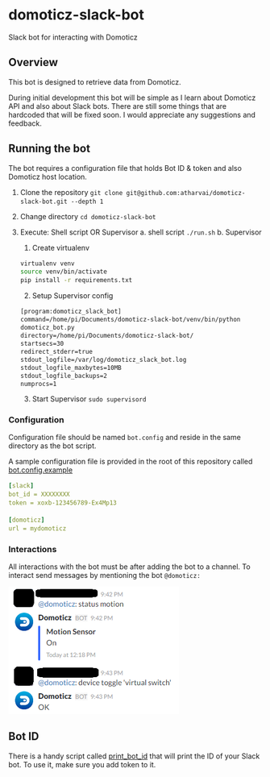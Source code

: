 # domoticz-slack-bot
Slack bot for interacting with Domoticz

## Overview
This bot is designed to retrieve data from Domoticz.

During initial development this bot will be simple as I learn about Domoticz API and also about Slack bots. There are still some things that are hardcoded that will be fixed soon.
I would appreciate any suggestions and feedback.

## Running the bot
The bot requires a configuration file that holds Bot ID & token and also Domoticz host location. 

1. Clone the repository
`git clone git@github.com:atharvai/domoticz-slack-bot.git --depth 1`
2. Change directory
`cd domoticz-slack-bot`
3. Execute: Shell script OR Supervisor
  a. shell script
    `./run.sh`
  b. Supervisor
    1. Create virtualenv
    
    ```bash
    virtualenv venv
    source venv/bin/activate
    pip install -r requirements.txt
    ```
    
    2. Setup Supervisor config
    
    ```
    [program:domoticz_slack_bot]
    command=/home/pi/Documents/domoticz-slack-bot/venv/bin/python domoticz_bot.py
    directory=/home/pi/Documents/domoticz-slack-bot/
    startsecs=30
    redirect_stderr=true
    stdout_logfile=/var/log/domoticz_slack_bot.log
    stdout_logfile_maxbytes=10MB
    stdout_logfile_backups=2
    numprocs=1
    ```
    
    3. Start Supervisor
      `sudo supervisord`

### Configuration
Configuration file should be named `bot.config` and reside in the same directory as the bot script.

A sample configuration file is provided in the root of this repository called [bot.config.example](bot.config.example)

```yaml
[slack]
bot_id = XXXXXXXX
token = xoxb-123456789-Ex4Mp13

[domoticz]
url = mydomoticz
```

### Interactions
All interactions with the bot must be after adding the bot to a channel. To interact send messages by mentioning the bot `@domoticz: `

![demo](demo.png "sample")

## Bot ID
There is a handy script called [print_bot_id](print_bot_id.py) that will print the ID of your Slack bot. To use it, make sure you add token to it.